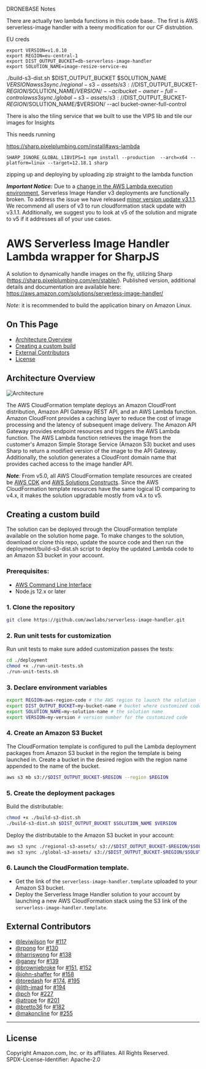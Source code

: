 DRONEBASE Notes

There are actually two lambda functions in this code base.. The first is AWS serverless-image handler with a teeny modification for our CF distrubtion.

EU creds

```
export VERSION=v1.0.10
export REGION=eu-central-1
export DIST_OUTPUT_BUCKET=db-serverless-image-handler
export SOLUTION_NAME=image-resize-service-eu
```

 ./build-s3-dist.sh $DIST_OUTPUT_BUCKET $SOLUTION_NAME $VERSION
aws s3 sync ./regional-s3-assets/ s3://$DIST_OUTPUT_BUCKET-$REGION/$SOLUTION_NAME/$VERSION/ --acl bucket-owner-full-control
aws s3 sync ./global-s3-assets/ s3://$DIST_OUTPUT_BUCKET-$REGION/$SOLUTION_NAME/$VERSION/ --acl bucket-owner-full-control


There is also the tiling service that we built to use the VIPS lib and tile our images for Insights

This needs running

https://sharp.pixelplumbing.com/install#aws-lambda

`SHARP_IGNORE_GLOBAL_LIBVIPS=1 npm install --production  --arch=x64 --platform=linux --target=12.18.1 sharp`

zipping up and deploying by uploading zip straight to the lambda function


**_Important Notice:_**
Due to a [change in the AWS Lambda execution environment](https://aws.amazon.com/blogs/compute/upcoming-updates-to-the-aws-lambda-execution-environment/), Serverless Image Handler v3 deployments are functionally broken. To address the issue we have released [minor version update v3.1.1](https://solutions-reference.s3.amazonaws.com/serverless-image-handler/v3.1.1/serverless-image-handler.template). We recommend all users of v3 to run cloudformation stack update with v3.1.1. Additionally, we suggest you to look at v5 of the solution and migrate to v5 if it addresses all of your use cases.

# AWS Serverless Image Handler Lambda wrapper for SharpJS
A solution to dynamically handle images on the fly, utilizing Sharp (https://sharp.pixelplumbing.com/en/stable/).
Published version, additional details and documentation are available here: https://aws.amazon.com/solutions/serverless-image-handler/

_Note:_ it is recommended to build the application binary on Amazon Linux.

## On This Page
- [Architecture Overview](#architecture-overview)
- [Creating a custom build](#creating-a-custom-build)
- [External Contributors](#external-contributors)
- [License](#license)

## Architecture Overview
![Architecture](architecture.png)

The AWS CloudFormation template deploys an Amazon CloudFront distribution, Amazon API Gateway REST API, and an AWS Lambda function. Amazon CloudFront provides a caching layer to reduce the cost of image processing and the latency of subsequent image delivery. The Amazon API Gateway provides endpoint resources and triggers the AWS Lambda function. The AWS Lambda function retrieves the image from the customer's Amazon Simple Storage Service (Amazon S3) bucket and uses Sharp to return a modified version of the image to the API Gateway. Additionally, the solution generates a CloudFront domain name that provides cached access to the image handler API.

_**Note**:_ From v5.0, all AWS CloudFormation template resources are created be [AWS CDK](https://aws.amazon.com/cdk/) and [AWS Solutions Constructs](https://aws.amazon.com/solutions/constructs/). Since the AWS CloudFormation template resources have the same logical ID comparing to v4.x, it makes the solution upgradable mostly from v4.x to v5.

## Creating a custom build
The solution can be deployed through the CloudFormation template available on the solution home page.
To make changes to the solution, download or clone this repo, update the source code and then run the deployment/build-s3-dist.sh script to deploy the updated Lambda code to an Amazon S3 bucket in your account.

### Prerequisites:
* [AWS Command Line Interface](https://aws.amazon.com/cli/)
* Node.js 12.x or later

### 1. Clone the repository
```bash
git clone https://github.com/awslabs/serverless-image-handler.git
```

### 2. Run unit tests for customization
Run unit tests to make sure added customization passes the tests:
```bash
cd ./deployment
chmod +x ./run-unit-tests.sh
./run-unit-tests.sh
```

### 3. Declare environment variables
```bash
export REGION=aws-region-code # the AWS region to launch the solution (e.g. us-east-1)
export DIST_OUTPUT_BUCKET=my-bucket-name # bucket where customized code will reside
export SOLUTION_NAME=my-solution-name # the solution name
export VERSION=my-version # version number for the customized code
```

### 4. Create an Amazon S3 Bucket
The CloudFormation template is configured to pull the Lambda deployment packages from Amazon S3 bucket in the region the template is being launched in. Create a bucket in the desired region with the region name appended to the name of the bucket.
```bash
aws s3 mb s3://$DIST_OUTPUT_BUCKET-$REGION --region $REGION
```

### 5. Create the deployment packages
Build the distributable:
```bash
chmod +x ./build-s3-dist.sh
./build-s3-dist.sh $DIST_OUTPUT_BUCKET $SOLUTION_NAME $VERSION
```

Deploy the distributable to the Amazon S3 bucket in your account:
```bash
aws s3 sync ./regional-s3-assets/ s3://$DIST_OUTPUT_BUCKET-$REGION/$SOLUTION_NAME/$VERSION/ --acl bucket-owner-full-control
aws s3 sync ./global-s3-assets/ s3://$DIST_OUTPUT_BUCKET-$REGION/$SOLUTION_NAME/$VERSION/ --acl bucket-owner-full-control
```

### 6. Launch the CloudFormation template.
* Get the link of the `serverless-image-handler.template` uploaded to your Amazon S3 bucket.
* Deploy the Serverless Image Handler solution to your account by launching a new AWS CloudFormation stack using the S3 link of the `serverless-image-handler.template`.

## External Contributors
- [@leviwilson](https://github.com/leviwilson) for [#117](https://github.com/awslabs/serverless-image-handler/pull/117)
- [@rpong](https://github.com/rpong) for [#130](https://github.com/awslabs/serverless-image-handler/pull/130)
- [@harriswong](https://github.com/harriswong) for [#138](https://github.com/awslabs/serverless-image-handler/pull/138)
- [@ganey](https://github.com/ganey) for [#139](https://github.com/awslabs/serverless-image-handler/pull/139)
- [@browniebroke](https://github.com/browniebroke) for [#151](https://github.com/awslabs/serverless-image-handler/pull/151), [#152](https://github.com/awslabs/serverless-image-handler/pull/152)
- [@john-shaffer](https://github.com/john-shaffer) for [#158](https://github.com/awslabs/serverless-image-handler/pull/158)
- [@toredash](https://github.com/toredash) for [#174](https://github.com/awslabs/serverless-image-handler/pull/174), [#195](https://github.com/awslabs/serverless-image-handler/pull/195)
- [@lith-imad](https://github.com/lith-imad) for [#194](https://github.com/awslabs/serverless-image-handler/pull/194)
- [@pch](https://github.com/pch) for [#227](https://github.com/awslabs/serverless-image-handler/pull/227)
- [@atrope](https://github.com/atrope) for [#201](https://github.com/awslabs/serverless-image-handler/pull/201)
- [@bretto36](https://github.com/bretto36) for [#182](https://github.com/awslabs/serverless-image-handler/pull/182)
- [@makoncline](https://github.com/makoncline) for [#255](https://github.com/awslabs/serverless-image-handler/pull/255)

***
## License
Copyright Amazon.com, Inc. or its affiliates. All Rights Reserved.<br />
SPDX-License-Identifier: Apache-2.0
